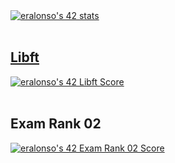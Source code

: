 <div>
  <div>
    <a href="https://github.com/JaeSeoKim/badge42">
     <img src="https://badge42.vercel.app/api/v2/cl9gs40hi00540hl4ml1s4fw0/stats?cursusId=21&coalitionId=206" alt="eralonso's 42 stats" />
    </a>
  </div>
  </br>
  <div>
    <h2><a href="https://github.com/eralonso/Libft">Libft</a></h2>
  </div>
  <div>
    <a href="https://github.com/JaeSeoKim/badge42">
      <img src="https://badge42.vercel.app/api/v2/cl9gs40hi00540hl4ml1s4fw0/project/2788500" alt="eralonso's 42 Libft Score" />
    </a>
  </div>
  </br>
  <div>
    <h2>Exam Rank 02</h2>
  </div>
  <div>
    <a href="https://github.com/JaeSeoKim/badge42">
     <img src="https://badge42.vercel.app/api/v2/cl9gs40hi00540hl4ml1s4fw0/project/2824036" alt="eralonso's 42 Exam Rank 02 Score" />
    </a>
  </div>
</div>
